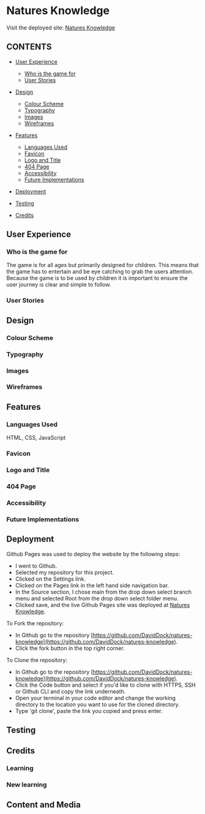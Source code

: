 # Natures Knowledge 

Visit the deployed site: [Natures Knowledge](https://daviddock.github.io/natures-knowledge/)


## CONTENTS

* [User Experience](#user-experience)
  * [Who is the game for](#who-is-the-game-for)
  * [User Stories](#user-stories)

* [Design](#design)
  * [Colour Scheme](#colour-scheme)
  * [Typography](#typography)
  * [Images](#images)
  * [Wireframes](#wireframes)

* [Features](#features)
  * [Languages Used](#languages-used)
  * [Favicon](#favicon)
  * [Logo and Title](#logo-and-title)
  * [404 Page](#404-page)
  * [Accessibility](#accessibility)
  * [Future Implementations](#future-implementations)

* [Deployment](#deployment)
* [Testing](#testing)
* [Credits](#credits)


## User Experience

### Who is the game for


The game is for all ages but primarily designed for children.
This means that the game has to entertain and be eye catching to grab the users attention.
Because the game is to be used by children it is important to ensure the user journey is clear and simple to follow.  

### User Stories

## Design


### Colour Scheme

### Typography

### Images

### Wireframes

## Features  

### Languages Used  

HTML, CSS, JavaScript  

### Favicon

### Logo and Title  

### 404 Page  

### Accessibility

### Future Implementations  

## Deployment

Github Pages was used to deploy the website by the following steps:

* I went to Github.
* Selected my repository for this project.
* Clicked on the Settings link.
* Clicked on the Pages link in the left hand side navigation bar.
* In the Source section, I chose main from the drop down select branch menu and selected Root from the drop down select folder menu.
* Clicked save, and the live Github Pages site was deployed at [Natures Knowledge](https://daviddock.github.io/natures-knowledge/).  


To Fork the repository:  

* In Github go to the repository [https://github.com/DavidDock/natures-knowledge](https://github.com/DavidDock/natures-knowledge).
* Click the fork button in the top right corner.  

To Clone the repository:  

* In Github go to the repository [https://github.com/DavidDock/natures-knowledge](https://github.com/DavidDock/natures-knowledge).
*  Click the Code button and select if you'd like to clone with HTTPS, SSH or Github CLI and copy the link underneath.
* Open your terminal in your code editor and change the working directory to the location you want to use for the cloned directory.
* Type 'git clone', paste the link you copied and press enter.


## Testing

## Credits  

### Learning  

### New learning


## Content and Media  


